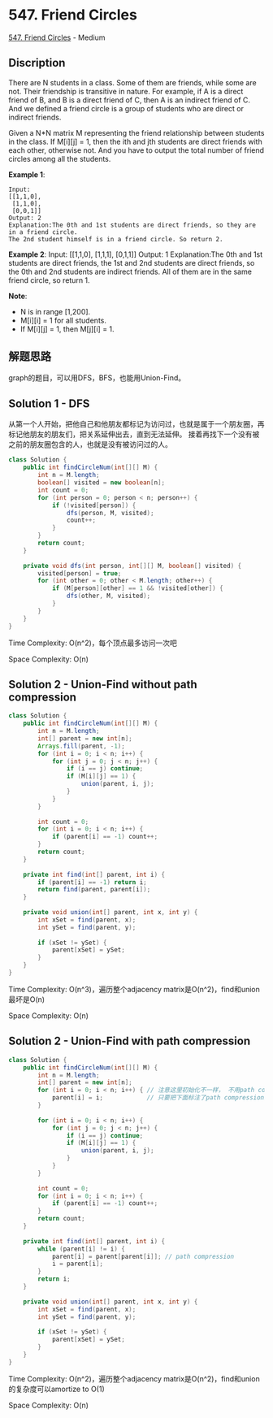 # 547. Friend Circles

[547. Friend Circles](https://leetcode.com/problems/friend-circles/) - Medium

## Discription
There are N students in a class. Some of them are friends, while some are not. Their friendship is transitive in nature. For example, if A is a direct friend of B, and B is a direct friend of C, then A is an indirect friend of C. And we defined a friend circle is a group of students who are direct or indirect friends.

Given a N*N matrix M representing the friend relationship between students in the class. If M[i][j] = 1, then the ith and jth students are direct friends with each other, otherwise not. And you have to output the total number of friend circles among all the students.

**Example 1**:

    Input: 
    [[1,1,0],
     [1,1,0],
     [0,0,1]]
    Output: 2
    Explanation:The 0th and 1st students are direct friends, so they are in a friend circle. 
    The 2nd student himself is in a friend circle. So return 2.
    
**Example 2**:
    Input: 
    [[1,1,0],
     [1,1,1],
     [0,1,1]]
    Output: 1
    Explanation:The 0th and 1st students are direct friends, the 1st and 2nd students are direct friends, 
    so the 0th and 2nd students are indirect friends. All of them are in the same friend circle, so return 1.
    
**Note**:
+ N is in range [1,200].
+ M[i][i] = 1 for all students.
+ If M[i][j] = 1, then M[j][i] = 1.

## 解题思路
graph的题目，可以用DFS，BFS，也能用Union-Find。

## Solution 1 - DFS
从第一个人开始，把他自己和他朋友都标记为访问过，也就是属于一个朋友圈，再标记他朋友的朋友们，把关系延伸出去，直到无法延伸。
接着再找下一个没有被之前的朋友圈包含的人，也就是没有被访问过的人。

```java
class Solution {
    public int findCircleNum(int[][] M) {
        int n = M.length;
        boolean[] visited = new boolean[n];
        int count = 0;
        for (int person = 0; person < n; person++) {
            if (!visited[person]) {
                dfs(person, M, visited);
                count++;
            }
        }
        return count;
    }
    
    private void dfs(int person, int[][] M, boolean[] visited) {
        visited[person] = true;
        for (int other = 0; other < M.length; other++) {
            if (M[person][other] == 1 && !visited[other]) {
                dfs(other, M, visited);
            }
        }
    }
}
```
Time Complexity: O(n^2)，每个顶点最多访问一次吧

Space Complexity: O(n)

## Solution 2 - Union-Find without path compression

```java
class Solution {
    public int findCircleNum(int[][] M) {
        int n = M.length;
        int[] parent = new int[n];
        Arrays.fill(parent, -1);
        for (int i = 0; i < n; i++) {
            for (int j = 0; j < n; j++) {
                if (i == j) continue;
                if (M[i][j] == 1) {
                    union(parent, i, j);
                }
            }
        }
        
        int count = 0;
        for (int i = 0; i < n; i++) {
            if (parent[i] == -1) count++;
        }
        return count;
    }
    
    private int find(int[] parent, int i) {
        if (parent[i] == -1) return i;
        return find(parent, parent[i]);
    }
    
    private void union(int[] parent, int x, int y) {
        int xSet = find(parent, x);
        int ySet = find(parent, y);
        
        if (xSet != ySet) {
            parent[xSet] = ySet;
        }
    }
}
```
Time Complexity: O(n^3)，遍历整个adjacency matrix是O(n^2)，find和union最坏是O(n)

Space Complexity: O(n)

## Solution 2 - Union-Find with path compression

```java
class Solution {
    public int findCircleNum(int[][] M) {
        int n = M.length;
        int[] parent = new int[n];
        for (int i = 0; i < n; i++) { // 注意这里初始化不一样， 不用path compression也可以这样初始化
            parent[i] = i;            // 只要把下面标注了path compression那一行删除了就是不用path compresson的了
        }
        
        for (int i = 0; i < n; i++) {
            for (int j = 0; j < n; j++) {
                if (i == j) continue;
                if (M[i][j] == 1) {
                    union(parent, i, j);
                }
            }
        }
        
        int count = 0;
        for (int i = 0; i < n; i++) {
            if (parent[i] == -1) count++;
        }
        return count;
    }
    
    private int find(int[] parent, int i) {
        while (parent[i] != i) {
            parent[i] = parent[parent[i]]; // path compression
            i = parent[i];
        }
        return i;
    }
    
    private void union(int[] parent, int x, int y) {
        int xSet = find(parent, x);
        int ySet = find(parent, y);
        
        if (xSet != ySet) {
            parent[xSet] = ySet;
        }
    }
}
```
Time Complexity: O(n^2)，遍历整个adjacency matrix是O(n^2)，find和union的复杂度可以amortize to O(1)

Space Complexity: O(n)
